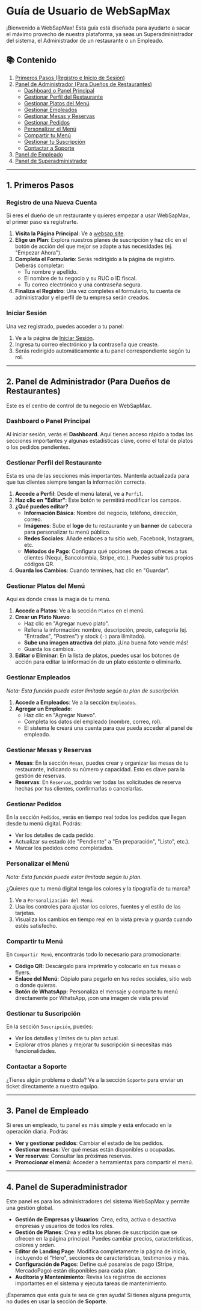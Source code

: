 # Guía de Usuario de WebSapMax

¡Bienvenido a WebSapMax! Esta guía está diseñada para ayudarte a sacar el máximo provecho de nuestra plataforma, ya seas un Superadministrador del sistema, el Administrador de un restaurante o un Empleado.

## 📚 Contenido

1.  [Primeros Pasos (Registro e Inicio de Sesión)](#1-primeros-pasos)
2.  [Panel de Administrador (Para Dueños de Restaurantes)](#2-panel-de-administrador-para-dueños-de-restaurantes)
    *   [Dashboard o Panel Principal](#dashboard)
    *   [Gestionar Perfil del Restaurante](#perfil)
    *   [Gestionar Platos del Menú](#platos)
    *   [Gestionar Empleados](#empleados)
    *   [Gestionar Mesas y Reservas](#mesas-y-reservas)
    *   [Gestionar Pedidos](#pedidos)
    *   [Personalizar el Menú](#personalizacion)
    *   [Compartir tu Menú](#compartir)
    *   [Gestionar tu Suscripción](#suscripcion)
    *   [Contactar a Soporte](#soporte)
3.  [Panel de Empleado](#3-panel-de-empleado)
4.  [Panel de Superadministrador](#4-panel-de-superadministrador)

---

## 1. Primeros Pasos

### Registro de una Nueva Cuenta

Si eres el dueño de un restaurante y quieres empezar a usar WebSapMax, el primer paso es registrarte.

1.  **Visita la Página Principal**: Ve a [websap.site](https://websap.site).
2.  **Elige un Plan**: Explora nuestros planes de suscripción y haz clic en el botón de acción del que mejor se adapte a tus necesidades (ej. "Empezar Ahora").
3.  **Completa el Formulario**: Serás redirigido a la página de registro. Deberás completar:
    *   Tu nombre y apellido.
    *   El nombre de tu negocio y su RUC o ID fiscal.
    *   Tu correo electrónico y una contraseña segura.
4.  **Finaliza el Registro**: Una vez completes el formulario, tu cuenta de administrador y el perfil de tu empresa serán creados.

### Iniciar Sesión

Una vez registrado, puedes acceder a tu panel:
1.  Ve a la página de [Iniciar Sesión](/login).
2.  Ingresa tu correo electrónico y la contraseña que creaste.
3.  Serás redirigido automáticamente a tu panel correspondiente según tu rol.

---

## 2. Panel de Administrador (Para Dueños de Restaurantes)

Este es el centro de control de tu negocio en WebSapMax.

<a name="dashboard"></a>
### Dashboard o Panel Principal

Al iniciar sesión, verás el **Dashboard**. Aquí tienes acceso rápido a todas las secciones importantes y algunas estadísticas clave, como el total de platos o los pedidos pendientes.

<a name="perfil"></a>
### Gestionar Perfil del Restaurante

Esta es una de las secciones más importantes. Mantenla actualizada para que tus clientes siempre tengan la información correcta.

1.  **Accede a Perfil**: Desde el menú lateral, ve a `Perfil`.
2.  **Haz clic en "Editar"**: Este botón te permitirá modificar los campos.
3.  **¿Qué puedes editar?**
    *   **Información Básica**: Nombre del negocio, teléfono, dirección, correo.
    *   **Imágenes**: Sube el **logo** de tu restaurante y un **banner** de cabecera para personalizar tu menú público.
    *   **Redes Sociales**: Añade enlaces a tu sitio web, Facebook, Instagram, etc.
    *   **Métodos de Pago**: Configura qué opciones de pago ofreces a tus clientes (Nequi, Bancolombia, Stripe, etc.). Puedes subir tus propios códigos QR.
4.  **Guarda los Cambios**: Cuando termines, haz clic en "Guardar".

<a name="platos"></a>
### Gestionar Platos del Menú

Aquí es donde creas la magia de tu menú.

1.  **Accede a Platos**: Ve a la sección `Platos` en el menú.
2.  **Crear un Plato Nuevo**:
    *   Haz clic en "Agregar nuevo plato".
    *   Rellena la información: nombre, descripción, precio, categoría (ej. "Entradas", "Postres") y stock (`-1` para ilimitado).
    *   **Sube una imagen atractiva** del plato. ¡Una buena foto vende más!
    *   Guarda los cambios.
3.  **Editar o Eliminar**: En la lista de platos, puedes usar los botones de acción para editar la información de un plato existente o eliminarlo.

<a name="empleados"></a>
### Gestionar Empleados

*Nota: Esta función puede estar limitada según tu plan de suscripción.*

1.  **Accede a Empleados**: Ve a la sección `Empleados`.
2.  **Agregar un Empleado**:
    *   Haz clic en "Agregar Nuevo".
    *   Completa los datos del empleado (nombre, correo, rol).
    *   El sistema le creará una cuenta para que pueda acceder al panel de empleado.

<a name="mesas-y-reservas"></a>
### Gestionar Mesas y Reservas

*   **Mesas**: En la sección `Mesas`, puedes crear y organizar las mesas de tu restaurante, indicando su número y capacidad. Esto es clave para la gestión de reservas.
*   **Reservas**: En `Reservas`, podrás ver todas las solicitudes de reserva hechas por tus clientes, confirmarlas o cancelarlas.

<a name="pedidos"></a>
### Gestionar Pedidos

En la sección `Pedidos`, verás en tiempo real todos los pedidos que llegan desde tu menú digital. Podrás:
*   Ver los detalles de cada pedido.
*   Actualizar su estado (de "Pendiente" a "En preparación", "Listo", etc.).
*   Marcar los pedidos como completados.

<a name="personalizacion"></a>
### Personalizar el Menú

*Nota: Esta función puede estar limitada según tu plan.*

¿Quieres que tu menú digital tenga los colores y la tipografía de tu marca?
1.  Ve a `Personalización del Menú`.
2.  Usa los controles para ajustar los colores, fuentes y el estilo de las tarjetas.
3.  Visualiza los cambios en tiempo real en la vista previa y guarda cuando estés satisfecho.

<a name="compartir"></a>
### Compartir tu Menú

En `Compartir Menú`, encontrarás todo lo necesario para promocionarte:
*   **Código QR**: Descárgalo para imprimirlo y colocarlo en tus mesas o flyers.
*   **Enlace del Menú**: Cópialo para pegarlo en tus redes sociales, sitio web o donde quieras.
*   **Botón de WhatsApp**: Personaliza el mensaje y comparte tu menú directamente por WhatsApp, ¡con una imagen de vista previa!

<a name="suscripcion"></a>
### Gestionar tu Suscripción

En la sección `Suscripción`, puedes:
*   Ver los detalles y límites de tu plan actual.
*   Explorar otros planes y mejorar tu suscripción si necesitas más funcionalidades.

<a name="soporte"></a>
### Contactar a Soporte

¿Tienes algún problema o duda? Ve a la sección `Soporte` para enviar un ticket directamente a nuestro equipo.

---

## 3. Panel de Empleado

Si eres un empleado, tu panel es más simple y está enfocado en la operación diaria. Podrás:

*   **Ver y gestionar pedidos**: Cambiar el estado de los pedidos.
*   **Gestionar mesas**: Ver qué mesas están disponibles u ocupadas.
*   **Ver reservas**: Consultar las próximas reservas.
*   **Promocionar el menú**: Acceder a herramientas para compartir el menú.

---

## 4. Panel de Superadministrador

Este panel es para los administradores del sistema WebSapMax y permite una gestión global.

*   **Gestión de Empresas y Usuarios**: Crea, edita, activa o desactiva empresas y usuarios de todos los roles.
*   **Gestión de Planes**: Crea y edita los planes de suscripción que se ofrecen en la página principal. Puedes cambiar precios, características, colores y orden.
*   **Editor de Landing Page**: Modifica completamente la página de inicio, incluyendo el "Hero", secciones de características, testimonios y más.
*   **Configuración de Pagos**: Define qué pasarelas de pago (Stripe, MercadoPago) están disponibles para cada plan.
*   **Auditoría y Mantenimiento**: Revisa los registros de acciones importantes en el sistema y ejecuta tareas de mantenimiento.

¡Esperamos que esta guía te sea de gran ayuda! Si tienes alguna pregunta, no dudes en usar la sección de **Soporte**.
